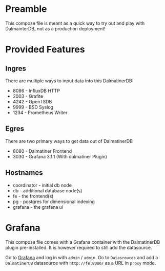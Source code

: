 
# Preamble

This compose file is meant as a quick way to try out and play with DalmainterDB, not as a production deployment!

# Provided Features
 
## Ingres

There are multiple ways to input data into this DalmatinerDB:

* 8086 - InfluxDB HTTP
* 2003 - Grafite
* 4242 - OpenTSDB
* 9999 - BSD Syslog
* 1234 - Prometheus Writer

## Egres

There are two primary ways to get data out of DalmatinerDB

* 8080 - Dalmatiner Frontend
* 3030 - Grafana 3.1.1 (With dalmatiner Plugin)

## Hostnames

* coordinator - initial db node
* db - additional database node(s)
* fe - the frontend(s)
* pg - postgres for dimensional indexing
* grafana - the grafana ui


# Grafana

This compose file comes with a Grafana container with the DalmatinerDB plugin pre-installed. It is however required to still add the datasource.

Go to [Grafana](http://localhost:3000) and log in with `admin` / `admin`. Go to `Datasrouces` and add a `DalmatinerDB` datasource with `http://fe:8080/` as a URL in `proxy` mode.